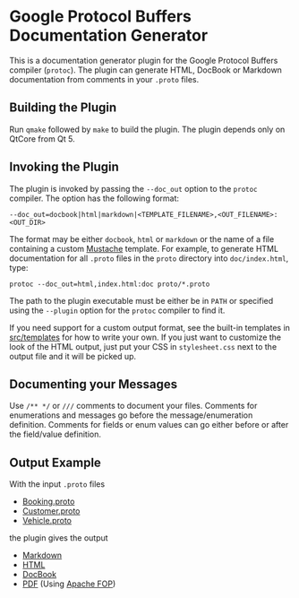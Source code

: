 # Google Protocol Buffers<br>Documentation Generator

This is a documentation generator plugin for the Google Protocol
Buffers compiler (`protoc`). The plugin can generate HTML, DocBook
or Markdown documentation from comments in your `.proto` files.

## Building the Plugin

Run `qmake` followed by `make` to build the plugin. The plugin
depends only on QtCore from Qt 5.

## Invoking the Plugin

The plugin is invoked by passing the `--doc_out` option to the
`protoc` compiler. The option has the following format:

    --doc_out=docbook|html|markdown|<TEMPLATE_FILENAME>,<OUT_FILENAME>:<OUT_DIR>

The format may be either `docbook`, `html` or `markdown` or the
name of a file containing a custom [Mustache][mustache] template.
For example, to generate HTML documentation for all `.proto` files
in the `proto` directory into `doc/index.html`, type:

    protoc --doc_out=html,index.html:doc proto/*.proto

The path to the plugin executable must be either be in `PATH` or
specified using the `--plugin` option for the `protoc` compiler to
find it.

If you need support for a custom output format, see the built-in
templates in [src/templates](src/templates) for how to write your
own. If you just want to customize the look of the HTML output,
just put your CSS in `stylesheet.css` next to the output file and
it will be picked up.

## Documenting your Messages

Use `/** */` or `///` comments to document your files. Comments
for enumerations and messages go before the message/enumeration
definition. Comments for fields or enum values can go either
before or after the field/value definition.

## Output Example

With the input `.proto` files

* [Booking.proto](examples/proto/Booking.proto)
* [Customer.proto](examples/proto/Customer.proto)
* [Vehicle.proto](examples/proto/Vehicle.proto)

the plugin gives the output

* [Markdown](examples/doc/example.md)
* [HTML][html_preview]
* [DocBook](examples/doc/example.docbook)
* [PDF](examples/doc/example.pdf?raw=true) (Using [Apache FOP][fop])


[mustache]: http://mustache.github.io/ "Mustache - Logic-less templates"
[fop]: http://xmlgraphics.apache.org/fop/ "Apache™ FOP (Formatting Objects Processor)"
[html_preview]: https://rawgit.com/estan/protoc-gen-doc/master/examples/doc/example.html "HTML Example Output"
